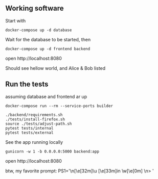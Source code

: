 
## Working software

Start with 
```
docker-compose up -d database
```

Wait for the database to be started, then

```
docker-compose up -d frontend backend
```

open http://localhost:8080

Should see hellow world, and Alice & Bob listed

## Run the tests

assuming database and frontend ar up

```
docker-compose run --rm --service-ports builder

./backend/requirements.sh
./tests/install-firefox.sh
source ./tests/adjust-path.sh
pytest tests/internal
pytest tests/external
```

See the app running locally
```
gunicorn -w 1 -b 0.0.0.0:5000 backend:app
```
open http://localhost:8080

btw, my favorite prompt: PS1='\n\[\e[32m\]\u \[\e[33m\]in \w\[\e[0m\] \n> '

